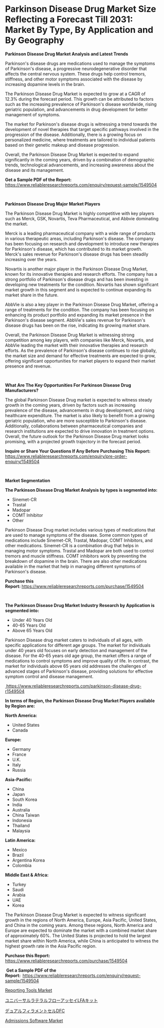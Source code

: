 <p><h1>Parkinson Disease Drug Market Size Reflecting a Forecast Till 2031: Market By Type, By Application and By Geography</h1></p><p><strong>Parkinson Disease Drug Market Analysis and Latest Trends</strong></p>
<p><p>Parkinson's disease drugs are medications used to manage the symptoms of Parkinson's disease, a progressive neurodegenerative disorder that affects the central nervous system. These drugs help control tremors, stiffness, and other motor symptoms associated with the disease by increasing dopamine levels in the brain.</p><p>The Parkinson Disease Drug Market is expected to grow at a CAGR of 12.3% during the forecast period. This growth can be attributed to factors such as the increasing prevalence of Parkinson's disease worldwide, rising geriatric population, and advancements in drug development for better management of symptoms.</p><p>The market for Parkinson's disease drugs is witnessing a trend towards the development of novel therapies that target specific pathways involved in the progression of the disease. Additionally, there is a growing focus on personalized medicine, where treatments are tailored to individual patients based on their genetic makeup and disease progression.</p><p>Overall, the Parkinson Disease Drug Market is expected to expand significantly in the coming years, driven by a combination of demographic trends, technological advancements, and increasing awareness about the disease and its management.</p></p>
<p><strong>Get a Sample PDF of the Report:&nbsp;</strong> <a href="https://www.reliableresearchreports.com/enquiry/request-sample/1549504">https://www.reliableresearchreports.com/enquiry/request-sample/1549504</a></p>
<p>&nbsp;</p>
<p><strong>Parkinson Disease Drug Major Market Players</strong></p>
<p><p>The Parkinson Disease Drug Market is highly competitive with key players such as Merck, GSK, Novartis, Teva Pharmaceutical, and Abbvie dominating the market. </p><p>Merck is a leading pharmaceutical company with a wide range of products in various therapeutic areas, including Parkinson's disease. The company has been focusing on research and development to introduce new therapies for Parkinson's disease, which has contributed to its market growth. Merck's sales revenue for Parkinson's disease drugs has been steadily increasing over the years.</p><p>Novartis is another major player in the Parkinson Disease Drug Market, known for its innovative therapies and research efforts. The company has a strong portfolio of Parkinson's disease drugs and has been investing in developing new treatments for the condition. Novartis has shown significant market growth in this segment and is expected to continue expanding its market share in the future.</p><p>AbbVie is also a key player in the Parkinson Disease Drug Market, offering a range of treatments for the condition. The company has been focusing on enhancing its product portfolio and expanding its market presence in the Parkinson's disease segment. AbbVie's sales revenue for Parkinson's disease drugs has been on the rise, indicating its growing market share.</p><p>Overall, the Parkinson Disease Drug Market is witnessing strong competition among key players, with companies like Merck, Novartis, and AbbVie leading the market with their innovative therapies and research efforts. As the prevalence of Parkinson's disease continues to rise globally, the market size and demand for effective treatments are expected to grow, offering significant opportunities for market players to expand their market presence and revenue.</p></p>
<p>&nbsp;</p>
<p><strong>What Are The Key Opportunities For Parkinson Disease Drug Manufacturers?</strong></p>
<p><p>The global Parkinson Disease Drug market is expected to witness steady growth in the coming years, driven by factors such as increasing prevalence of the disease, advancements in drug development, and rising healthcare expenditure. The market is also likely to benefit from a growing geriatric population, who are more susceptible to Parkinson's disease. Additionally, collaborations between pharmaceutical companies and research institutions are expected to drive innovation in treatment options. Overall, the future outlook for the Parkinson Disease Drug market looks promising, with a projected growth trajectory in the forecast period.</p></p>
<p><strong>Inquire or Share Your Questions If Any Before Purchasing This Report:</strong> <a href="https://www.reliableresearchreports.com/enquiry/pre-order-enquiry/1549504">https://www.reliableresearchreports.com/enquiry/pre-order-enquiry/1549504</a></p>
<p>&nbsp;</p>
<p><strong>Market Segmentation</strong></p>
<p><strong>The Parkinson Disease Drug Market Analysis by types is segmented into:</strong></p>
<p><ul><li>Sinemet-CR</li><li>Trastal</li><li>Madopar</li><li>COMT Inhibitor</li><li>Other</li></ul></p>
<p><p>Parkinson Disease Drug market includes various types of medications that are used to manage symptoms of the disease. Some common types of medications include Sinemet-CR, Trastal, Madopar, COMT Inhibitors, and other medications. Sinemet-CR is a combination drug that helps in managing motor symptoms. Trastal and Madopar are both used to control tremors and muscle stiffness. COMT inhibitors work by preventing the breakdown of dopamine in the brain. There are also other medications available in the market that help in managing different symptoms of Parkinson's disease.</p></p>
<p><strong>Purchase this Report:&nbsp;</strong><a href="https://www.reliableresearchreports.com/purchase/1549504">https://www.reliableresearchreports.com/purchase/1549504</a></p>
<p>&nbsp;</p>
<p><strong>The Parkinson Disease Drug Market Industry Research by Application is segmented into:</strong></p>
<p><ul><li>Under 40 Years Old</li><li>40-65 Years Old</li><li>Above 65 Years Old</li></ul></p>
<p><p>Parkinson Disease drug market caters to individuals of all ages, with specific applications for different age groups. The market for individuals under 40 years old focuses on early detection and management of the disease. For the 40-65 years old age group, the market offers a range of medications to control symptoms and improve quality of life. In contrast, the market for individuals above 65 years old addresses the challenges of advanced stages of Parkinson's disease, providing solutions for effective symptom control and disease management.</p></p>
<p><a href="https://www.reliableresearchreports.com/parkinson-disease-drug-r1549504">&nbsp;https://www.reliableresearchreports.com/parkinson-disease-drug-r1549504</a></p>
<p><strong>In terms of Region, the Parkinson Disease Drug Market Players available by Region are:</strong></p>
<p>
    <p> <strong> North America: </strong>
        <ul>
            <li>United States</li>
            <li>Canada</li>
        </ul>
        </p> 
    <p> <strong> Europe: </strong>
        <ul>
            <li>Germany</li>
            <li>France</li>
            <li>U.K.</li>
            <li>Italy</li>
            <li>Russia</li>
        </ul>
        </p> 
    <p> <strong> Asia-Pacific: </strong>
        <ul>
            <li>China</li>
            <li>Japan</li>
            <li>South Korea</li>
            <li>India</li>
            <li>Australia</li>
            <li>China Taiwan</li>
            <li>Indonesia</li>
            <li>Thailand</li>
            <li>Malaysia</li>
        </ul>
        </p> 
    <p> <strong> Latin America: </strong>
        <ul>
            <li>Mexico</li>
            <li>Brazil</li>
            <li>Argentina Korea</li>
            <li>Colombia</li>
        </ul>
        </p> 
    <p> <strong> Middle East & Africa: </strong>
        <ul>
            <li>Turkey</li>
            <li>Saudi</li>
            <li>Arabia</li>
            <li>UAE</li>
            <li>Korea</li>
        </ul>
    </p>
    </p>
<p><p>The Parkinson Disease Drug Market is expected to witness significant growth in the regions of North America, Europe, Asia Pacific, United States, and China in the coming years. Among these regions, North America and Europe are expected to dominate the market with a combined market share of approximately 60%. The United States is projected to hold the largest market share within North America, while China is anticipated to witness the highest growth rate in the Asia Pacific region.</p></p>
<p><strong>Purchase this Report: </strong><a href="https://www.reliableresearchreports.com/purchase/1549504">https://www.reliableresearchreports.com/purchase/1549504</a></p>
<p>&nbsp;<strong>Get a Sample PDF of the Report:&nbsp;&nbsp;</strong><a href="https://www.reliableresearchreports.com/enquiry/request-sample/1549504">https://www.reliableresearchreports.com/enquiry/request-sample/1549504</a></p>
<p><strong></strong></p>
<p><p><a href="https://github.com/mdhefjumiah/Market-Research-Report-List-1/blob/main/reporting-tools-market.md">Reporting Tools Market</a></p><p><a href="https://github.com/DwightHuels1/Market-Research-Report-List-2/blob/main/7326459177766.md">ユニバーサルラテラルフローアッセイLFAキット</a></p><p><a href="https://github.com/JanickJohns/Market-Research-Report-List-1/blob/main/4452905177767.md">デュアルフィラメントセルDFC</a></p><p><a href="https://github.com/wrwgzwbr35/Market-Research-Report-List-1/blob/main/admissions-software-market.md">Admissions Software Market</a></p></p>